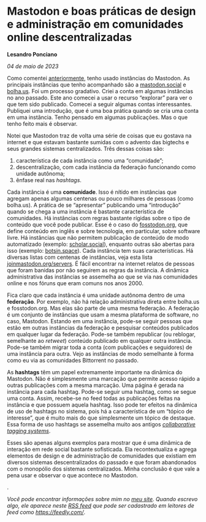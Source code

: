 # Mastodon e boas práticas de design e administração em comunidades online descentralizadas

**Lesandro Ponciano**

_04 de maio de 2023_

Como comentei [anteriormente](https://lesandrop.github.io/site/opinion/twittereacontradicao.html), tenho usado instâncias do Mastodon. As principais instâncias que tenho acompanhado são a [mastodon.social](mastodon.social) e [bolha.us](bolha.us). Foi um processo gradativo. Criei a conta em algumas instâncias no ano passado. Este ano comecei a usar o recurso “explorar” para ver o que tem sido publicado. Comecei a seguir algumas contas interessantes. Publiquei uma introdução, que é uma boa prática quando se cria uma conta em uma instância. Tenho pensado em algumas publicações. Mas o que tenho feito mais é observar.

Notei que Mastodon traz de volta uma série de coisas que eu gostava na internet e que estavam bastante sumidas com o advento das bigtechs e seus grandes sistemas centralizados. Três dessas coisas são:
1. característica de cada instância como uma “comunidade”;
2. descentralização, com cada instância da federação funcionando como unidade autônoma;
3. ênfase real nas _hashtags_.

Cada instância é uma **comunidade**. Isso é nítido em instâncias que agregam apenas algumas centenas ou pouco milhares de pessoas (como bolha.us). A prática de se “apresentar” publicando uma “introdução” quando se chega a uma instância é bastante característica de comunidades. Há instâncias com regras bastante rígidas sobre o tipo de conteúdo que você pode publicar. Esse é o caso do [fosstodon.org](fosstodon.org), que define conteúdo em inglês e sobre tecnologia, em particular, sobre software livre. Há instâncias que não permitem publicação de conteúdo de modo automatizado (exemplo: [scholar.social](scholar.social)), enquanto outras são abertas para isso (exemplo: [botsin.space](botsin.space)). Cada instância tem suas características. Há diversas listas com centenas de instâncias, veja esta lista [joinmastodon.org/servers](https://joinmastodon.org/servers). É fácil encontrar na internet relatos de pessoas que foram banidas por não seguirem as regras da instância. A dinâmica administrativa das instâncias se assemelha ao que se via nas comunidades online e nos fóruns que eram comuns nos anos 2000.

Fica claro que cada instância é uma unidade autônoma dentro de uma **federação**. Por exemplo, não há relação administrativa direta entre bolha.us e fosstodon.org. Mas elas são parte de uma mesma federação. A federação é um conjunto de instâncias que usam a mesma plataforma de software, no caso, Mastodon. Estando em uma instância, pode-se seguir pessoas que estão em outras instâncias da federação e pesquisar conteúdos publicados em qualquer lugar da federação. Pode-se também republicar (ou reblogar, semelhante ao _retweet_) conteúdo publicado em qualquer outra instância. Pode-se também migrar toda a conta (com publicações e seguidores) de uma instância para outra. Vejo as instâncias de modo semelhante à forma como eu via as comunidades Bittorrent no passado.

As **hashtags** têm um papel extremamente importante na dinâmica do Mastodon. Não é simplesmente uma marcação que permite acesso rápido a outras publicações com a mesma marcação. Uma página é gerada na instância para cada hashtag. Pode-se seguir uma hashtag, como se segue uma conta. Assim, recebe-se no feed todas as publicações feitas na instância e que possuem aquela hashtag. Isso pode ter efeitos na dinâmica de uso de hashtags no sistema, pois há a característica de um “tópico de interesse”, que é muito mais do que simplesmente um tópico de destaque. Essa forma de uso hashtags se assemelha muito aos antigos [_collaborative tagging systems_](https://arxiv.org/abs/cs/0508082).

Esses são apenas alguns exemplos para mostrar que é uma dinâmica de interação em rede social bastante sofisticada. Ela recontextualiza e agrega elementos de design e de administração de comunidades que existiam em diversos sistemas descentralizados do passado e que foram abandonados com o monopólio dos sistemas centralizados. Minha conclusão é que vale a pena usar e observar o que acontece no Mastodon.

.

_Você pode encontrar informações sobre mim no [meu site](https://lesandrop.github.io/). Quando escrevo algo, ele aparece neste [RSS feed](https://lesandrop.github.io/site/feed.xml) que pode ser cadastrado em leitores de feed como https://feedly.com/_.


